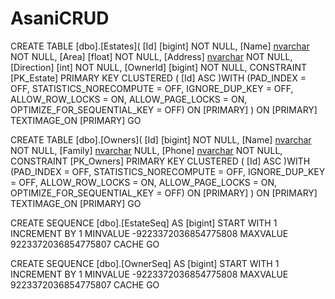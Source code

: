 # AsaniCRUD

CREATE TABLE [dbo].[Estates](
	[Id] [bigint] NOT NULL,
	[Name] [nvarchar](50) NOT NULL,
	[Area] [float] NOT NULL,
	[Address] [nvarchar](max) NOT NULL,
	[Direction] [int] NOT NULL,
	[OwnerId] [bigint] NOT NULL,
 CONSTRAINT [PK_Estate] PRIMARY KEY CLUSTERED 
(
	[Id] ASC
)WITH (PAD_INDEX = OFF, STATISTICS_NORECOMPUTE = OFF, IGNORE_DUP_KEY = OFF, ALLOW_ROW_LOCKS = ON, ALLOW_PAGE_LOCKS = ON, OPTIMIZE_FOR_SEQUENTIAL_KEY = OFF) ON [PRIMARY]
) ON [PRIMARY] TEXTIMAGE_ON [PRIMARY]
GO

CREATE TABLE [dbo].[Owners](
	[Id] [bigint] NOT NULL,
	[Name] [nvarchar](50) NOT NULL,
	[Family] [nvarchar](max) NULL,
	[Phone] [nvarchar](50) NOT NULL,
 CONSTRAINT [PK_Owners] PRIMARY KEY CLUSTERED 
(
	[Id] ASC
)WITH (PAD_INDEX = OFF, STATISTICS_NORECOMPUTE = OFF, IGNORE_DUP_KEY = OFF, ALLOW_ROW_LOCKS = ON, ALLOW_PAGE_LOCKS = ON, OPTIMIZE_FOR_SEQUENTIAL_KEY = OFF) ON [PRIMARY]
) ON [PRIMARY] TEXTIMAGE_ON [PRIMARY]
GO


CREATE SEQUENCE [dbo].[EstateSeq] 
 AS [bigint]
 START WITH 1
 INCREMENT BY 1
 MINVALUE -9223372036854775808
 MAXVALUE 9223372036854775807
 CACHE 
GO

CREATE SEQUENCE [dbo].[OwnerSeq] 
 AS [bigint]
 START WITH 1
 INCREMENT BY 1
 MINVALUE -9223372036854775808
 MAXVALUE 9223372036854775807
 CACHE 
GO
